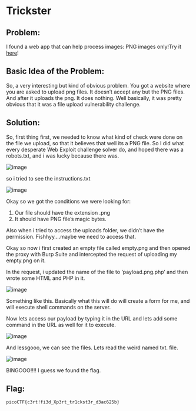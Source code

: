 # Trickster

## Problem:

I found a web app that can help process images: PNG images only!Try it [here](http://atlas.picoctf.net:57185/)!

## Basic Idea of the Problem:

So, a very interesting but kind of obvious problem. You got a website where you are asked to upload png files. It doesn’t accept any but the PNG files. And after it uploads the png. It does nothing. Well basically, it was pretty obvious that it was a file upload vulnerability challenge.

## Solution:

So, first thing first, we needed to know what kind of check were done on the file we upload, so that it believes that well its a PNG file. So I did what every desperate Web Exploit challenge solver do, and hoped there was a robots.txt, and i was lucky because there was.

![image](https://github.com/LU1F3R/picoCTF-2024/assets/45719646/49a390de-8b1c-41dc-aa21-9c316392aa89)

so i tried to see the instructions.txt

![image](https://github.com/LU1F3R/picoCTF-2024/assets/45719646/c4972db1-3c87-4432-9b1e-18d4778ff62f)

Okay so we got the conditions we were looking for:

1. Our file should have the extension .png
2. It should have PNG file’s magic bytes.

Also when i tried to access the uploads folder, we didn’t have the permission. Fishhyy….maybe we need to access that.

Okay so now i first created an empty file called empty.png and then opened the proxy with Burp Suite and intercepted the request of uploading my empty.png on it.

In the request, i updated the name of the file to ‘payload.png.php’ and then wrote some HTML and PHP in it.

![image](https://github.com/LU1F3R/picoCTF-2024/assets/45719646/b3127c05-3566-4ef8-8d4d-034a8941cc25)

Something like this. Basically what this will do will create a form for me, and will execute shell commands on the server.

Now lets access our payload by typing it in the URL and lets add some command in the URL as well for it to execute.

![image](https://github.com/LU1F3R/picoCTF-2024/assets/45719646/7b0c7645-9ffa-464f-b388-8938d3293bfe)

And lessgooo, we can see the files. Lets read the weird named txt. file.

![image](https://github.com/LU1F3R/picoCTF-2024/assets/45719646/b93f8c59-3924-416a-b708-b87f8c04cffd)

BINGOOO!!!! I guess we found the flag.

## Flag:

`picoCTF{c3rt!fi3d_Xp3rt_tr1ckst3r_d3ac625b}`
